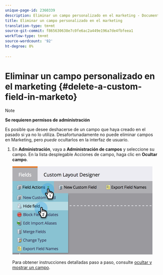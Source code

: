 ```yaml
---
unique-page-id: 2360339
description: Eliminar un campo personalizado en el marketing - Documentos de marketing - Documentación del producto
title: Eliminar un campo personalizado en el marketing
translation-type: tm+mt
source-git-commit: f865630638e7c0fe6ac2a449e196a7de4fbfeea1
workflow-type: tm+mt
source-wordcount: '92'
ht-degree: 0%

---
```



# Eliminar un campo personalizado en el marketing {#delete-a-custom-field-in-marketo}

>[!NOTE]
>
>**Se requieren permisos de administración**

Es posible que desee deshacerse de un campo que haya creado en el pasado si ya no lo utiliza. Desafortunadamente no puede eliminar campos en Marketing, pero _puede_ ocultarlos en la interfaz de usuario.

1. En **Administración**, vaya a **Administración de campos** y seleccione su campo. En la lista desplegable Acciones de campo, haga clic en **Ocultar campo**.

   ![](assets/image2014-9-19-9-3a49-3a10.png)

   Para obtener instrucciones detalladas paso a paso, consulte [ocultar y mostrar un campo](/help/marketo/product-docs/administration/field-management/hide-and-unhide-a-field.md).
